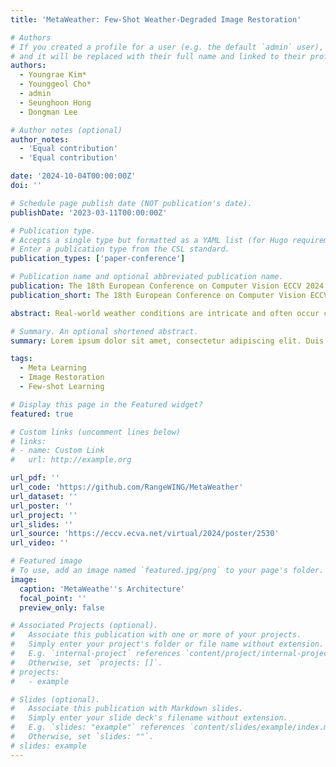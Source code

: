 ```yaml
---
title: 'MetaWeather: Few-Shot Weather-Degraded Image Restoration'

# Authors
# If you created a profile for a user (e.g. the default `admin` user), write the username (folder name) here
# and it will be replaced with their full name and linked to their profile.
authors:
  - Youngrae Kim*
  - Younggeol Cho*
  - admin
  - Seunghoon Hong
  - Dongman Lee

# Author notes (optional)
author_notes:
  - 'Equal contribution'
  - 'Equal contribution'

date: '2024-10-04T00:00:00Z'
doi: ''

# Schedule page publish date (NOT publication's date).
publishDate: '2023-03-11T00:00:00Z'

# Publication type.
# Accepts a single type but formatted as a YAML list (for Hugo requirements).
# Enter a publication type from the CSL standard.
publication_types: ['paper-conference']

# Publication name and optional abbreviated publication name.
publication: The 18th European Conference on Computer Vision ECCV 2024 (ECCV 2024)
publication_short: The 18th European Conference on Computer Vision ECCV 2024 (ECCV 2024)

abstract: Real-world weather conditions are intricate and often occur concurrently. However, most existing restoration approaches are limited in their applicability to specific weather conditions in training data and struggle to generalize to unseen weather types, including real-world weather conditions. To address this issue, we introduce MetaWeather, a universal approach that can handle diverse and novel weather conditions with a single unified model. Extending a powerful meta-learning framework, MetaWeather formulates the task of weather-degraded image restoration as a few-shot adaptation problem that predicts the degradation pattern of a query image, and learns to adapt to unseen weather conditions through a novel spatial-channel matching algorithm. Experimental results on the BID Task II.A, SPA-Data, and RealSnow datasets demonstrate that the proposed method can adapt to unseen weather conditions, significantly outperforming the state-of-the-art multi-weather image restoration methods. Code is available at https://github.com/RangeWING/MetaWeather.

# Summary. An optional shortened abstract.
summary: Lorem ipsum dolor sit amet, consectetur adipiscing elit. Duis posuere tellus ac convallis placerat. Proin tincidunt magna sed ex sollicitudin condimentum.

tags:
  - Meta Learning
  - Image Restoration
  - Few-shot Learning

# Display this page in the Featured widget?
featured: true

# Custom links (uncomment lines below)
# links:
# - name: Custom Link
#   url: http://example.org

url_pdf: ''
url_code: 'https://github.com/RangeWING/MetaWeather'
url_dataset: ''
url_poster: ''
url_project: ''
url_slides: ''
url_source: 'https://eccv.ecva.net/virtual/2024/poster/2530'
url_video: ''

# Featured image
# To use, add an image named `featured.jpg/png` to your page's folder.
image:
  caption: 'MetaWeathe''s Architecture'
  focal_point: ''
  preview_only: false

# Associated Projects (optional).
#   Associate this publication with one or more of your projects.
#   Simply enter your project's folder or file name without extension.
#   E.g. `internal-project` references `content/project/internal-project/index.md`.
#   Otherwise, set `projects: []`.
# projects:
#   - example

# Slides (optional).
#   Associate this publication with Markdown slides.
#   Simply enter your slide deck's filename without extension.
#   E.g. `slides: "example"` references `content/slides/example/index.md`.
#   Otherwise, set `slides: ""`.
# slides: example
---
```


<!-- {{% callout note %}}
Click the _Cite_ button above to demo the feature to enable visitors to import publication metadata into their reference management software.
{{% /callout %}}

{{% callout note %}}
Create your slides in Markdown - click the _Slides_ button to check out the example.
{{% /callout %}}

Add the publication's **full text** or **supplementary notes** here. You can use rich formatting such as including [code, math, and images](https://docs.hugoblox.com/content/writing-markdown-latex/). -->
